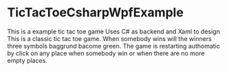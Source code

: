# TicTacToeCsharpWpfExample
This is a example tic tac toe game
Uses C# as backend and Xaml to design
This is a classic tic tac toe game.
When somebody wins will the winners three symbols baggrund bacome green. 
The game is restarting authomatic by click on any place when somebody win or when there are no more empty places. 
